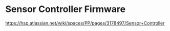 # Sensor Controller Firmware

https://hsp.atlassian.net/wiki/spaces/PP/pages/3178497/Sensor+Controller
